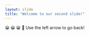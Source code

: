 ```yaml
---
layout: slide
title: "Welcome to our second slide!"
---
```

:grinning: :grinning: :grinning: :wave:
Use the left arrow to go back!
